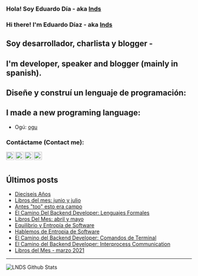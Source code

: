 
### Hola! Soy Eduardo Día - aka [lnds][website]

### Hi there! I'm Eduardo Díaz - aka [lnds][website] 

## Soy desarrollador, charlista y blogger -

## I'm developer, speaker and blogger (mainly in spanish).

## Diseñe y construí un lenguaje de programación:

## I made a new programing language:

- Ogú: [ogu]

### Contáctame (Contact me):

[<img align="left" alt="lnds | Twitter" width="22px" src="https://cdn.jsdelivr.net/npm/simple-icons@v3/icons/twitter.svg">][twitter]

[<img align="left" alt="ediaz | LinkedIn" width="22px" src="https://cdn.jsdelivr.net/npm/simple-icons@v3/icons/linkedin.svg">][linkedin]

[<img align="left" alt="ediaz | Facebook" width="22px" src="https://cdn.jsdelivr.net/npm/simple-icons@v3/icons/facebook.svg">][facebook]


[<img align="left" alt="lnds | Patreon" width="22px" src="https://cdn.jsdelivr.net/npm/simple-icons@v3/icons/ko-fi.svg">][kofi]
<br>
<br>

## Últimos posts

<!-- BLOG-POST-LIST:START -->
- [Dieciseis Años](https://lnds.net/blog/lnds/2021/07/31/dieciseis-anos/)
- [Libros del mes: junio y julio](https://lnds.net/blog/lnds/2021/07/31/libros-del-mes-junio-y-julio/)
- [Antes "too" esto era campo](https://lnds.net/blog/lnds/2021/07/11/antes-too-esto-era-campo/)
- [El Camino Del Backend Developer: Lenguajes Formales](https://www.programando.org/blog/2021/06/28/el-camino-del-backend-developer-lenguajes-formales/)
- [Libros Del Mes: abril y mayo](https://lnds.net/blog/lnds/2021/05/30/libros-del-mes-abril-y-mayo/)
- [Equilibrio y Entropía de Software](https://lnds.net/blog/lnds/2021/05/16/equilibrio-y-entropia-de-software/)
- [Hablemos de Entropia de Software](https://lnds.net/blog/lnds/2021/05/08/hablemos-de-entropia-de-software/)
- [El Camino del Backend Developer: Comandos de Terminal](https://www.programando.org/blog/2021/04/24/el-camino-del-backend-developer-comandos-de-terminal/)
- [El Camino del Backend Developer: Interprocess Communication](https://www.programando.org/blog/2021/04/03/el-camino-del-backend-developer-interprocess-communication/)
- [Libros del Mes - marzo 2021](https://lnds.net/blog/lnds/2021/03/31/libros-del-mes-marzo-2021/)
<!-- BLOG-POST-LIST:END -->


---

<img align="left" alt="LNDS  Github Stats" src="https://github-readme-stats.vercel.app/api?username=lnds&show_icons=true&hide_border=true" />


[website]: https://lnds.net/
[website]: https://programando.org/
[website]: https://akarru.com/
[twitter]: https://twitter.com/lnds
[linkedin]: https://www.linkedin.com/in/ediaz/
[facebook]: https://www.facebook.com/EduardoDiazCortes
[kofi]: https://ko-fi.com/lnds

[ogu]: https://github.com/ogu-lang